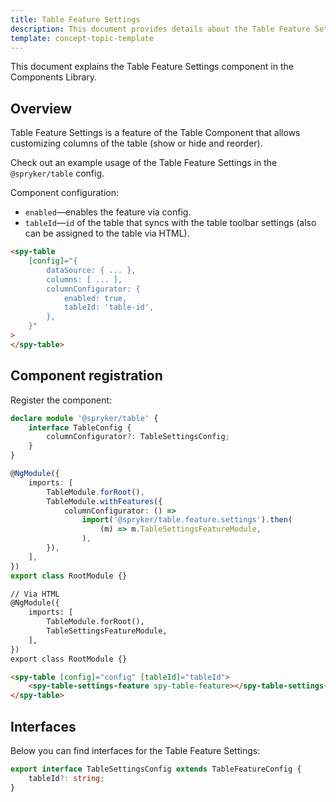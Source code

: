 ```yaml
---
title: Table Feature Settings
description: This document provides details about the Table Feature Settings component in the Components Library.
template: concept-topic-template
---
```


This document explains the Table Feature Settings component in the Components Library.

## Overview

Table Feature Settings is a feature of the Table Component that allows customizing columns of the table (show or hide and reorder).

Check out an example usage of the Table Feature Settings in the `@spryker/table` config.

Component configuration:

- `enabled`—enables the feature via config.  
- `tableId`—`id` of the table that syncs with the table toolbar settings (also can be assigned to the table via HTML).  

```html
<spy-table
    [config]="{
        dataSource: { ... },
        columns: [ ... ],
        columnConfigurator: {
            enabled: true,
            tableId: 'table-id',
        },                                                                                         
    }"
>
</spy-table>
```

## Component registration

Register the component:

```ts
declare module '@spryker/table' {
    interface TableConfig {
        columnConfigurator?: TableSettingsConfig;
    }
}

@NgModule({
    imports: [
        TableModule.forRoot(),
        TableModule.withFeatures({
            columnConfigurator: () =>
                import('@spryker/table.feature.settings').then(
                    (m) => m.TableSettingsFeatureModule,
                ),
        }),
    ],
})
export class RootModule {}
```

```html
// Via HTML
@NgModule({
    imports: [
        TableModule.forRoot(),
        TableSettingsFeatureModule,
    ],
})
export class RootModule {}

<spy-table [config]="config" [tableId]="tableId">
    <spy-table-settings-feature spy-table-feature></spy-table-settings-feature>
</spy-table>
```

## Interfaces

Below you can find interfaces for the Table Feature Settings:

```ts
export interface TableSettingsConfig extends TableFeatureConfig {
    tableId?: string;
}
```
